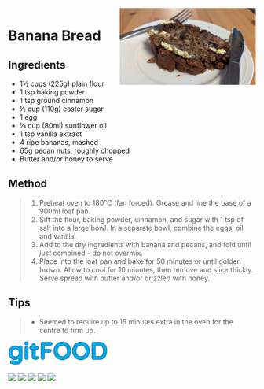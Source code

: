  <img src="bananabread/images/main.jpg" width="55%" align="right" />

# Banana Bread

## Ingredients

- 1½ cups (225g) plain flour
- 1 tsp baking powder
- 1 tsp ground cinnamon
- ½ cup (110g) caster sugar
- 1 egg
- ⅓ cup (80ml) sunflower oil
- 1 tsp vanilla extract
- 4 ripe bananas, mashed
- 65g pecan nuts, roughly chopped
- Butter and/or honey to serve

## Method

> 1. Preheat oven to 180°C (fan forced). Grease and line the base of a 900ml loaf pan.
> 2. Sift the flour, baking powder, cinnamon, and sugar with 1 tsp of salt into a large bowl. In a separate bowl, combine the eggs, oil and vanilla.
> 3. Add to the dry ingredients with banana and pecans, and fold until _just_ combined - do not overmix.
> 4. Place into the loaf pan and bake for 50 minutes or until golden brown. Allow to cool for 10 minutes, then remove and slice thickly. Serve spread with butter and/or drizzled with honey.

## Tips

> - Seemed to require up to 15 minutes extra in the oven for the centre to firm up.

<img src="../images/logo_sm.png" width="40%" />

<img src="https://img.shields.io/badge/baked-blue.svg" /> <img src="https://img.shields.io/badge/dessert-blue.svg" /> <img src="https://img.shields.io/badge/snack-blue.svg" /> <img src="https://img.shields.io/badge/vegan-blue.svg" /> <img src="https://img.shields.io/badge/vegetarian-blue.svg" /> 

<script data-goatcounter="https://fexofenadine.goatcounter.com/count"
	async src="//gc.zgo.at/count.js"></script>